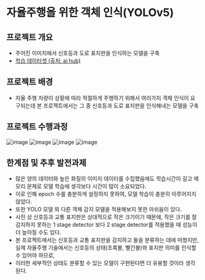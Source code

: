 # 자율주행을 위한 객체 인식(YOLOv5)
## 프로젝트 개요
- 주어진 이미지에서 신호등과 도로 표지판을 인식하는 모델을 구축
- [학습 데이터셋 (출처: ai hub)](https://drive.google.com/file/d/1iz4CQz1P6_xJBRYqJuovjFTiEQfb0XQ0/view?usp=sharing)
## 프로젝트 배경
- 자율 주행 차량이 상황에 따라 적절하게 주행하기 위해서 여러가지 객체 인식이 요구되는데 본 프로젝트에서는 그 중 신호등과 도로 표지판을 인식해내는 모델을 구축
## 프로젝트 수행과정 
![image](https://user-images.githubusercontent.com/114974542/235167176-ffc4787a-b078-4681-86f9-be5a132721d8.png)
![image](https://user-images.githubusercontent.com/114974542/235168529-9b51b11d-d0f7-4189-b842-3e7a7a1b0424.png)
![image](https://user-images.githubusercontent.com/114974542/235167562-d574d50f-6041-4df3-aabe-4bf95d225cdc.png)
![image](https://user-images.githubusercontent.com/114974542/235167685-9578be25-ed0d-4fed-b6de-5cb3d5ae0781.png)
## 한계점 및 추후 발전과제
- 많은 양의 데이터와 높은 화질의 이미지 데이터를 수집했음에도 학습시간이 길고 메모리 문제로 모델 학습에 생각보다 시간이 많이 소요되었다.
- 이로 인해 epoch 수를 충분하게 설정하지 못하여, 모델 학습이 충분히 이루어지지 않았다.
- 또한 YOLO 모델 외 다른 객체 감지 모델을 적용해보지 못한 아쉬움이 있다.
- 사진 상 신호등과 교통 표지판은 상대적으로 작은 크기이기 때문에, 작은 크기를 잘 감지하지 못하는 1 stage detector 보다 2 stage detector를 적용했을 때 성능이 더 높아질 수도 있다.
- 본 프로젝트에서는 신호등과 교통 표지판을 감지하고 둘을 분류하는 데에 마쳤지만, 실제 자율주행 기술에서는 신호등의 상태(초록불, 빨간불)와 표지판 의미를 인식할 수 있어야 하므로,
- 이러한 세부적인 상태도 분류할 수 있는 모델이 구현된다면 더 유용할 것이라 생각된다.
